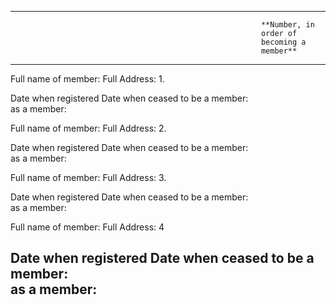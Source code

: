   -----------------------------------------------------------------------
                                                            **Number, in
                                                            order of
                                                            becoming a
                                                            member**
  -------------------- ------------------------------------ -------------
  Full name of member: Full Address:                        1\.

  Date when registered Date when ceased to be a member:     
  as a member:                                              

                                                            

  Full name of member: Full Address:                        2\.

  Date when registered Date when ceased to be a member:     
  as a member:                                              

                                                            

  Full name of member: Full Address:                        3\.

  Date when registered Date when ceased to be a member:     
  as a member:                                              

                                                            

  Full name of member: Full Address:                        4

  Date when registered Date when ceased to be a member:     
  as a member:                                              
  -----------------------------------------------------------------------
